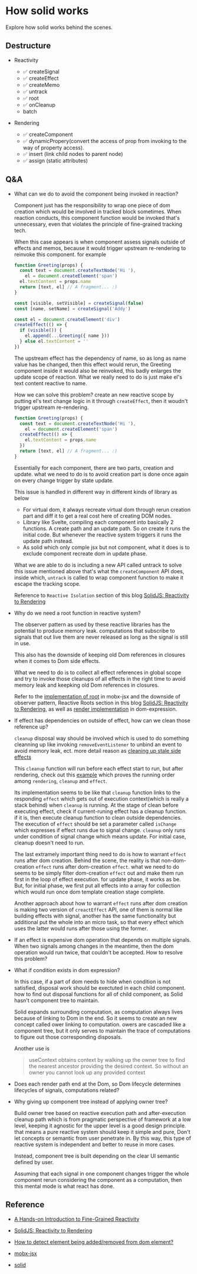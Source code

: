 # How solid works

Explore how solid works behind the scenes.

## Destructure

- Reactivity

  - ✅ createSignal
  - ✅ createEffect
  - ✅ createMemo
  - ✅ untrack
  - ✅ root
  - ✅ onCleanup
  - batch

- Rendering
  - ✅ createComponent
  - ✅ dynamicPropery(convert the access of prop from invoking to the way of property access).
  - ✅ insert (link child nodes to parent node)
  - ✅ assign (static attributes)

## Q&A

- What can we do to avoid the component being invoked in reaction?

  Component just has the responsibility to wrap one piece of dom creation which would be involved in tracked block sometimes. When reaction conducts, this component function would be invoked that's unnecessary, even that violates the principle of fine-grained tracking tech.

  When this case appears is when component assess signals outside of effects and memos, because it would trigger upstream re-rendering to reinvoke this component. for example

  ```js
  function Greeting(props) {
    const text = document.createTextNode('Hi '),
      el = document.createElement('span')
    el.textContent = props.name
    return [text, el] // A fragment... :)
  }

  const [visible, setVisible] = createSignal(false)
  const [name, setName] = createSignal('Addy')

  const el = document.createElement('div')
  createEffect(() => {
    if (visible()) {
      el.append(...Greeting({ name }))
    } else el.textContent = ''
  })
  ```

  The upstream effect has the dependency of name, so as long as name value has be changed, then this effect would rerun, the Greeting component inside it would also be reinvoked, this badly enlarges the update scope of reaction. What we really need to do is just make el's text content reactive to name.

  How we can solve this problem? create an new reactive scope by putting el's text change logic in it through `createEffect`, then it woudn't trigger upstream re-rendering.

  ```js
  function Greeting(props) {
    const text = document.createTextNode('Hi '),
      el = document.createElement('span')
    createEffect(() => {
      el.textContent = props.name
    })
    return [text, el] // A fragment... :)
  }
  ```

  Essentially for each component, there are two parts, creation and update. what we need to do is to avoid creation part is done once again on every change trigger by state update.

  This issue is handled in different way in different kinds of library as below

  - For virtual dom, it always recreate virtual dom through rerun creation part and diff it to get a real cost here of creating DOM nodes.
  - Library like Svelte, compiling each component into basically 2 functions. A create path and an update path. So on create it runs the initial code. But whenever the reactive system triggers it runs the update path instead.
  - As solid which only comple jsx but not component, what it does is to exclude component recreate dom in update phase.

  What we are able to do is including a new API called untrack to solve this issue mentioned above that's what the `createComponent` API does, inside which, `untrack` is called to wrap component function to make it escape the tracking scope.

  Reference to `Reactive Isolation` section of this blog [SolidJS: Reactivity to Rendering](https://angularindepth.com/posts/1289/solidjs-reactivity-to-rendering)

- Why do we need a root function in reactive system?

  The observer pattern as used by these reactive libraries has the potential to produce memory leak. computations that subscribe to signals that out live them are never released as long as the signal is still in use.

  This also has the downside of keeping old Dom references in closures when it comes to Dom side effects.

  What we need to do is to collect all effect references in global scope and try to invoke those cleanups of all effects in the right time to avoid memory leak and keepking old Dom references in closures.

  Refer to the [implementation of root](https://github.com/ryansolid/mobx-jsx/blob/master/src/lib.ts#L38) in mobx-jsx and the downside of observer pattern, Reactive Roots section in this blog [SolidJS: Reactivity to Rendering](https://stackoverflow.com/questions/20156453/how-to-detect-element-being-added-removed-from-dom-element), as well as [render implementation](<(https://github.com/ryansolid/dom-expressions/blob/main/packages/dom-expressions/src/client.js#L48)>) in dom-expression.

- If effect has dependencies on outside of effect, how can we clean those reference up?

  `cleanup` disposal way should be involved which is used to do something cleanning up like invoking `removeEventListener` to unbind an event to avoid memory leak, ect. more detail reason as [cleaning up stale side effects](https://github.com/adamhaile/S?tab=readme-ov-file#cleaning-up-stale-side-effects)

  This `cleanup` function will run before each effect start to run, but after rendering, check out this [example](https://playground.solidjs.com/anonymous/8ecb4064-5d3d-4345-b031-38008da113b3) which proves the running order among `rendering`, `cleanup` and `effect`.

  Its implementation seems to be like that `cleanup` function links to the responding `effect` which gets out of execution context(which is really a stack behind) when `cleanup` is running. At the stage of clean before executing effect, check if current-runing effect has a cleanup function. if it is, then execute cleanup function to clean outside dependencies. The execution of `effect` should be set a parameter called `isChange` which expresses if effect runs due to signal change. `cleanup` only runs under condition of signal change which means update. For initial case, cleanup doesn't need to run.

  The last extramely important thing need to do is how to warrant `effect` runs after dom creation. Behind the scene, the reality is that non-dom-creation `effect` runs after dom-creation `effect`. what we need to do seems to be simply filter dom-creation `effect` out and make them run first in the loop of effect execution. for update phase, it works as be. But, for initial phase, we first put all effects into a array for collection which would run once dom template creation stage complete.

  Another approach about how to warrant `effect` runs after dom creation is making two version of `creactEffect` API, one of them is normal like building effects with signal, another has the same functionality but additional put the whole into an micro task, so that every effect which uses the latter would runs after those using the former.

- If an effect is expensive dom operation that depends on multiple signals. When two signals among changes in the meantime, then the dom operation would run twice, that couldn't be accepted. How to resolve this problem?

- What if condition exists in dom expression?

  In this case, if a part of dom needs to hide when condition is not satisfied, disposal work should be exectuted in each child component. how to find out disposal functions for all of child component, as Solid hasn't component tree to maintain.

  Solid expands surrounding computation, as computation always lives because of linking to Dom in the end. So it seems to create an new concept called ower linking to computation. owers are cascaded like a component tree, but it only serves to maintain the trace of computations to figure out those corresponding disposals.

  Another use is

  > useContext obtains context by walking up the owner tree to find the nearest ancestor providing the desired context. So without an owner you cannot look up any provided context

- Does each render path end at the Dom, so Dom lifecycle determines lifecycles of signals, computations related?

- Why giving up component tree instead of applying owner tree?

  Build owner tree based on reactive execution path and after-execution cleanup path which is from pragmatic perspective of framework at a low level, keeping it agnostic for the upper level is a good design principle. that means a pure reactive system should keep it simple and pure, Don't let concepts or semantic from user penetrate in. By this way, this type of reactive system is independent and better to reuse in more cases.
 
  Instead, component tree is built depending on the clear UI semantic defined by user. 

  Assuming that each signal in one component changes trigger the whole component rerun considering the component as a computation, then this mental mode is what react has done.

## Reference

- [A Hands-on Introduction to Fine-Grained Reactivity](https://dev.to/ryansolid/a-hands-on-introduction-to-fine-grained-reactivity-3ndf)

- [SolidJS: Reactivity to Rendering](https://angularindepth.com/posts/1289/solidjs-reactivity-to-rendering)

- [How to detect element being added/removed from dom element?](https://stackoverflow.com/questions/20156453/how-to-detect-element-being-added-removed-from-dom-element)

- [mobx-jsx](https://github.com/ryansolid/mobx-jsx/blob/master/src/lib.ts)

- [solid](https://github.com/solidjs/solid)

